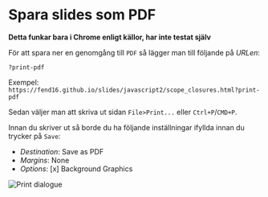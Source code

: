 # Spara slides som PDF

**Detta funkar bara i Chrome enligt källor, har inte testat själv**

För att spara ner en genomgång till `PDF` så lägger man till följande på _URLen_:

`?print-pdf`

Exempel:
`https://fend16.github.io/slides/javascript2/scope_closures.html?print-pdf` 

Sedan väljer man att skriva ut sidan `File>Print...` eller `Ctrl+P`/`CMD+P`.

Innan du skriver ut så borde du ha följande inställningar ifyllda innan du trycker på `Save`:

* _Destination_: Save as PDF
* _Margins_: None
* _Options_: [x] Background Graphics

![Print dialogue](https://i.imgur.com/nK6Re8J.png)

